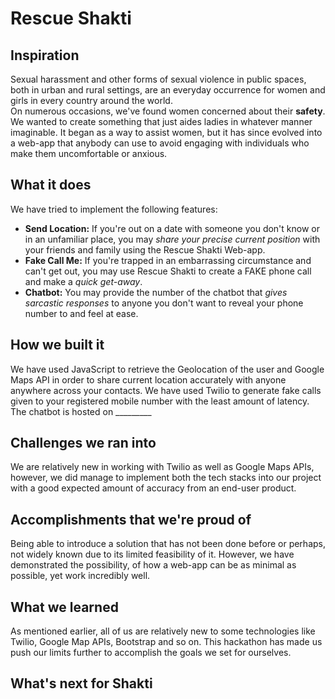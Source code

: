 # Rescue Shakti

## Inspiration
Sexual harassment and other forms of sexual violence in public spaces, both in urban and rural settings, are an everyday occurrence for women and girls in every country around the world. <br/>
On numerous occasions, we've found women concerned about their **safety**. We wanted to create something that just aides ladies in whatever manner imaginable. It began as a way to assist women, but it has since evolved into a web-app that anybody can use to avoid engaging with individuals who make them uncomfortable or anxious.

## What it does
We have tried to implement the following features:
- **Send Location:** If you're out on a date with someone you don't know or in an unfamiliar place, you may _share your precise current position_ with your friends and family using the Rescue Shakti Web-app.
- **Fake Call Me:** If you're trapped in an embarrassing circumstance and can't get out, you may use Rescue Shakti to create a FAKE phone call and make a _quick get-away_.
- **Chatbot:** You may provide the number of the chatbot that _gives sarcastic responses_ to anyone you don't want to reveal your phone number to and feel at ease.

## How we built it
We have used JavaScript to retrieve the Geolocation of the user and Google Maps API in order to share current location accurately with anyone anywhere across your contacts.
We have used Twilio to generate fake calls given to your registered mobile number with the least amount of latency.
The chatbot is hosted on _________

## Challenges we ran into
We are relatively new in working with Twilio as well as Google Maps APIs, however, we did manage to implement both the tech stacks into our project with a good expected amount of accuracy from an end-user product.

## Accomplishments that we're proud of
Being able to introduce a solution that has not been done before or perhaps, not widely known due to its limited feasibility of it. However, we have demonstrated the possibility, of how a web-app can be as minimal as possible, yet work incredibly well.

## What we learned
As mentioned earlier, all of us are relatively new to some technologies like Twilio, Google Map APIs, Bootstrap and so on. This hackathon has made us push our limits further to accomplish the goals we set for ourselves.

## What's next for Shakti
